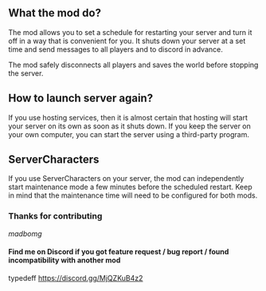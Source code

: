 ## What the mod do?
The mod allows you to set a schedule for restarting your server and turn it off in a way that is convenient for you.
It shuts down your server at a set time and send messages to all players and to discord in advance.

The mod safely disconnects all players and saves the world before stopping the server.

## How to launch server again?
If you use hosting services, then it is almost certain that hosting will start your server on its own as soon as it shuts down. If you keep the server on your own computer, you can start the server using a third-party program. 

## ServerCharacters
If you use ServerCharacters on your server, the mod can independently start maintenance mode a few minutes before the scheduled restart.
Keep in mind that the maintenance time will need to be configured for both mods.

### Thanks for contributing
_madbomg_


#### Find me on Discord if you got feature request / bug report / found incompatibility with another mod
typedeff
https://discord.gg/MjQZKuB4z2